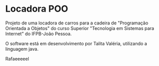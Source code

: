 # Locadora POO
Projeto de uma locadora de carros para a cadeira de "Programação Orientada a Objetos" do curso Superior 
"Tecnologia em Sistemas para Internet" do IFPB-João Pessoa.

O software está em desenvolvimento por Talita Valéria, utilizando a linguagem java.

Rafaeeeeel

